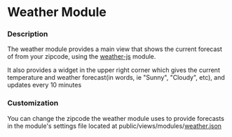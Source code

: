 # Weather Module

### Description
The weather module provides a main view that shows the current forecast of from your zipcode, using the [weather-js](https://github.com/devfacet/weather) module. 

It also provides a widget in the upper right corner which gives the current temperature and weather forecast(in words, ie "Sunny", "Cloudy", etc), and updates every 10 minutes

### Customization
You can change the zipcode the weather module uses to provide forecasts in the module's settings file located at public/views/modules/[weather.json](public/views/modules/weather.json)
